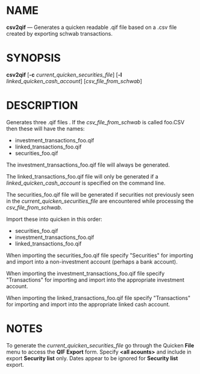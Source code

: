 NAME
====

**csv2qif** — Generates a quicken readable .qif file based on a .csv file created by exporting schwab transactions.

SYNOPSIS
========

**csv2qif** \[**-c** _current_quicken_securities_file_\] \[**-l** _linked_quicken_cash_account_\] \[_csv_file_from_schwab_\]

DESCRIPTION
===========

Generates three .qif files .   If the _csv_file_from_schwab_ is called foo.CSV then these will have the names:
* investment_transactions_foo.qif
* linked_transactions_foo.qif
* securities_foo.qif

The investment_transactions_foo.qif file will always be generated.  

The linked_transactions_foo.qif file will only be generated if a _linked_quicken_cash_account_ is specified on the command line.  

The securities_foo.qif file will be generated if securities not previously seen in the _current_quicken_securities_file_ are encountered while processing the _csv_file_from_schwab_.


Import these into quicken in this order:

* securities_foo.qif
* investment_transactions_foo.qif
* linked_transactions_foo.qif


When importing the securities_foo.qif file specify "Securities" for importing and import into a non-investment account (perhaps a bank account).

When importing the investment_transactions_foo.qif file specify "Transactions" for importing and import into the appropriate investment account.

When importing the linked_transactions_foo.qif file specify "Transactions" for importing and import into the appropriate linked cash account.

NOTES
=====

To generate the _current_quicken_securities_file_ go through the Quicken **File** menu to access the **QIF Export** form.   Specify **\<all acounts\>** and include in export **Security list** only.   Dates appear to be ignored for **Security list** export.


